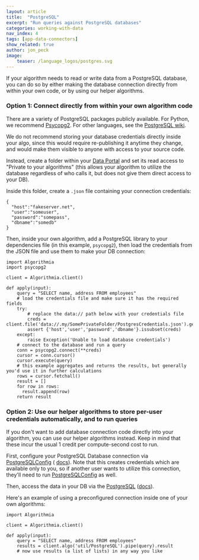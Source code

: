 ```yaml
---
layout: article
title:  "PostgreSQL"
excerpt: "Run queries against PostgreSQL databases"
categories: working-with-data
nav_index: 4
tags: [app-data-connectors]
show_related: true
author: jon_peck
image:
    teaser: /language_logos/postgres.svg 
---
```


If your algorithm needs to read or write data from a PostgreSQL database, you can do so by either making the database connection directly from within your own code, or by using our helper algorithms.

### Option 1: Connect directly from within your own algorithm code

There are a variety of PostgreSQL packages publicly available. For Python, we recommend [Psycopg2](http://initd.org/psycopg/docs/). For other languages, see the [PostgreSQL wiki](https://wiki.postgresql.org/wiki/Client_Libraries).

We do not recommend storing your database credentials directly inside your algo, since this would require re-publishing it anytime they change, and would make them visible to anyone with access to your source code.

Instead, create a folder within your [Data Portal]({{site.baseurl}}/data) and set its read access to "Private to your algorithms" (this allows your algorithm to utilize the database regardless of who calls it, but does not give them direct access to your DB).

Inside this folder, create a `.json` file containing your connection credentials:
```
{
  "host":"fakeserver.net",
  "user":"someuser",
  "password":"somepass",
  "dbname":"somedb"
} 
```

Then, inside your own algorithm, add a PostgreSQL library to your dependencies file (in this example, `psycopg2`), then load the credentials from the JSON file and use them to make your DB connection:

```
import Algorithmia
import psycopg2

client = Algorithmia.client()

def apply(input):
    query = "SELECT name, address FROM employees"
    # load the credentials file and make sure it has the required fields
    try:
        # replace the data:// path below with your credentials file
        creds = client.file('data://.my/SomePrivateFolder/PostgresCredentials.json').getJson()
        assert {'host','user','password','dbname'}.issubset(creds)
    except:
        raise Exception('Unable to load database credentials')
    # connect to the database and run a query
    conn = psycopg2.connect(**creds)
    cursor = conn.cursor()
    cursor.execute(query)
    # this example aggregates and returns the results, but generally you'd use it in further calculations
    rows = cursor.fetchall()
    result = []
    for row in rows:
      result.append(row)
    return result

```

### Option 2: Use our helper algorithms to store per-user credentials automatically, and to run queries

If you don't want to add database connection code directly into your algorithm, you can use our helper algorithms instead. Keep in mind that these incur the usual 1 credit per compute-second cost to run.

First, configure your PostgreSQL Database connection via <a href="{{site.url}}/algorithms/util/PostgreSQLConfig">PostgreSQLConfig</a> ( <a href="{{site.url}}/algorithms/util/PostgreSQLConfig/docs">docs</a>). Note that this creates credentials which are available only to you, so if another user wants to utilize this connection, they'll need to run <a href="{{site.url}}/algorithms/util/PostgreSQLConfig">PostgreSQLConfig</a> as well.

Then, access the data in your DB via the <a href="{{site.url}}/algorithms/util/PostgreSQL">PostgreSQL</a> (<a href="{{site.url}}/algorithms/util/PostgreSQL/docs">docs</a>).

Here's an example of using a preconfigured connection inside one of your own algorithms:

```
import Algorithmia

client = Algorithmia.client()

def apply(input):
    query = "SELECT name, address FROM employees"
    results = client.algo('util/PostgreSQL').pipe(query).result
    # now use results (a list of lists) in any way you like
```

